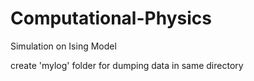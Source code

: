 # Computational-Physics
Simulation on Ising Model

create 'mylog' folder for dumping data in  same directory
